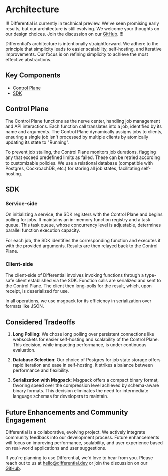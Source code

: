 # Architecture

!!!
Differential is currently in technical preview. We've seen promising early results, but our architecture is still evolving. We welcome your thoughts on our design choices. Join the discussion on our [GitHub](https://github.com/differentialhq/differential).
!!!

Differential’s architecture is intentionally straightforward. We adhere to the principle that simplicity leads to easier scalability, self-hosting, and iterative improvements. Our focus is on refining simplicity to achieve the most effective abstractions.

## Key Components
- [Control Plane](#control-plane)
- [SDK](#sdk)

## Control Plane

The Control Plane functions as the nerve center, handling job management and API interactions. Each function call translates into a job, identified by its name and arguments. The Control Plane dynamically assigns jobs to clients, ensuring a single job isn't processed by multiple clients by atomically updating its state to "Running".

To prevent job stalling, the Control Plane monitors job durations, flagging any that exceed predefined limits as failed. These can be retried according to customizable policies. We use a relational database (compatible with Postgres, CockroachDB, etc.) for storing all job states, facilitating self-hosting.

## SDK

### Service-side

On initializing a service, the SDK registers with the Control Plane and begins polling for jobs. It maintains an in-memory function registry and a task queue. This task queue, whose concurrency level is adjustable, determines parallel function execution capacity.

For each job, the SDK identifies the corresponding function and executes it with the provided arguments. Results are then relayed back to the Control Plane.

### Client-side

The client-side of Differential involves invoking functions through a type-safe client established via the SDK. Function calls are serialized and sent to the Control Plane. The client then long-polls for the result, which, upon receipt, is deserialized for use.

In all operations, we use msgpack for its efficiency in serialization over formats like JSON.

## Considered Tradeoffs

1. **Long Polling**: We chose long polling over persistent connections like websockets for easier self-hosting and scalability of the Control Plane. This decision, while impacting performance, is under continuous evaluation.

2. **Database Selection**: Our choice of Postgres for job state storage offers rapid iteration and ease in self-hosting. It strikes a balance between performance and flexibility.

3. **Serialization with Msgpack**: Msgpack offers a compact binary format, favoring speed over the compression level achieved by schema-aware binary formats. This decision eliminates the need for intermediate language schemas for developers to maintain.

## Future Enhancements and Community Engagement

Differential is a collaborative, evolving project. We actively integrate community feedback into our development process. Future enhancements will focus on improving performance, scalability, and user experience based on real-world applications and user suggestions.

If you're planning to use Differential, we'd love to hear from you. Please reach out to us at [hello@differential.dev](mailto:hello@differential.dev) or join the discussion on our [GitHub](https://github.com/differentialhq/differential).